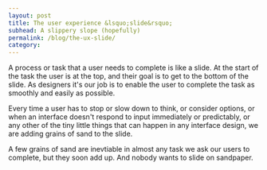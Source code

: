 ```yaml
---
layout: post
title: The user experience &lsquo;slide&rsquo;
subhead: A slippery slope (hopefully)
permalink: /blog/the-ux-slide/
category: 
---
```


A process or task that a user needs to complete is like a slide. At the start of the task the user is at the top, and their goal is to get to the bottom of the slide. As designers it&#39;s our job is to enable the user to complete the task as smoothly and easily as possible.

Every time a user has to stop or slow down to think, or consider options, or when an interface doesn&#39;t respond to input immediately or predictably, or any other of the tiny little things that can happen in any interface design, we are adding grains of sand to the slide. 

A few grains of sand are inevtiable in almost any task we ask our users to complete, but they soon add up. And nobody wants to slide on sandpaper.